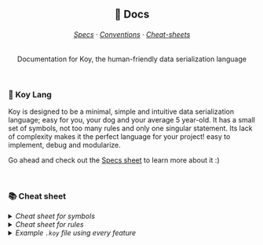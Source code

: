 <p align="center">
  <h2 align="center">📄 Docs</h2>
</p>

<h6 align="center">
  <a href="https://github.com/Pocco81/koy-lang/blob/main/docs/specs.md">Specs</a>
  ·
  <a href="https://github.com/Pocco81/koy-lang/blob/main/docs/conventions.md">Conventions</a>
  ·
  <a href="https://github.com/Pocco81/koy-lang/tree/main/docs#-cheat-sheet">Cheat-sheets</a>
</h6>

<p align="center">
	Documentation for Koy, the human-friendly data serialization language
</p>

&nbsp;

### 🎏 Koy Lang

Koy is designed to be a minimal, simple and intuitive data serialization language; easy for you, your dog and your average 5 year-old. It has a small set of symbols, not too many rules and only one singular statement. Its lack of complexity makes it the perfect language for your project! easy to implement, debug and modularize.

Go ahead and check out the [Specs sheet](https://github.com/Pocco81/koy-lang/blob/main/docs/specs.md) to learn more about it :)

&nbsp;

### 📚 Cheat sheet

<details>
    <summary><i>Cheat sheet for symbols</i></summary>
&nbsp;

<table>
<tr>
<td> Symbols </td> <td> Function </td> <td> Example </td>

</tr>
<tr>
<td> <code>//</code> </td>
<td> Single-line comment </td>
<td>

```
// hello world!
```

</td>
</tr>

<tr>
<td> <code>/**/</code> </td>
<td> Multi-line comment </td>
<td>

```
/*
	This is a multi-line comment and
	you are watcing Disney channel!
*/
```

</td>
</tr>

</tr>
<tr>
<td> <code>${}</code> </td>
<td> Call a variable </td>
<td>

```
// simple usage
name: "Michael Theodor Mouse"
hello: "Good evening ${name}"

// with arrays (using the `.` notation)
user: {
	name: "Michael",
	surnames: "Theodor Mouse"
}
hi: "Good morning ${user.name}"
```

</td>
</tr>

</tr>
<tr>
<td> <code>""</code> </td>
<td> Define a normal string </td>
<td>

```
hello: "world"
```

</td>
</tr>

</tr>
<tr>
<td> <code>""" """</code> </td>
<td> Define a multi-line string </td>
<td>

```
hello: """My name is
	Michael Theodor Mouse, but
	you can call me Peter.
"""
```

</td>
</tr>

</tr>
<tr>
<td> <code>``</code> </td>
<td> Define a literal key </td>
<td>

```
`mainland!tv.קום`: "value"
```

</td>
</tr>

</tr>
<tr>
<td> <code>''</code> </td>
<td> Define a literal value </td>
<td>

```
weird_path: 'pc/\fds!fd/\&24324%!@'
```

</td>
</tr>

</tr>
<tr>
<td> <code>{}</code> </td>
<td> Define an array </td>
<td>

```
metadata: {
	OS: "Arch Linux",
	Kernel: "linux-hardened"
}
```

</td>
</tr>

</tr>
<tr>
<td> <code>[]</code> </td>
<td> Define an object </td>
<td>

```
user: [
	name: "Michael Theodor Mouse",
	age: 92
]
```

</td>
</tr>

</tr>
<tr>
<td> <code>import</code> </td>
<td> Import other <code>.koy</code> files </td>
<td>

```
// single import
import "./directory/settings.koy"

// multiple imports
import {
	"./directory/user0.koy",
	"./directory/user1.koy",
	"./directory/user2.koy"
}
```

</td>
</tr>

</tr>
<tr>
<td> <code><<</code> </td>
<td> Overwrite values </td>
<td>

```
// normal variables
hello: "world"
another_hello: ${hello} << "momma!"

// arrays
user: {
	name: "Michael Theodor Mouse",
	age: 93
}

laptop: {
	name: "Lenovo Thinkpad",
	owner: ${user} << {
		name: "Dominic Toretto"
	}
}
```

</td>
</tr>

</table>

<br />
</details>

<details>
    <summary><i>Cheat sheet for rules</i></summary>
&nbsp;

<br />
</details>

<details>
    <summary><i>Example <code>.koy</code> file using every feature</i></summary>
&nbsp;

<br />
</details>

&nbsp;
